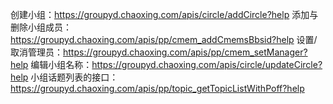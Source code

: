 创建小组：https://groupyd.chaoxing.com/apis/circle/addCircle?help
添加与删除小组成员：https://groupyd.chaoxing.com/apis/pp/cmem_addCmemsBbsid?help
设置/取消管理员：https://groupyd.chaoxing.com/apis/pp/cmem_setManager?help
编辑小组名称：https://groupyd.chaoxing.com/apis/circle/updateCircle?help
小组话题列表的接口：https://groupyd.chaoxing.com/apis/pp/topic_getTopicListWithPoff?help